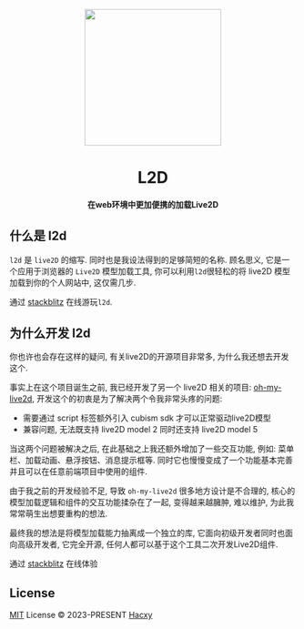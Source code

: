 <p align="center">
  <img width="240"  src="https://hacxy-1259720482.cos.ap-hongkong.myqcloud.com/images/logo.svg"/>
</p>
<h1 align="center">L2D</h1>
<h4 align="center">在web环境中更加便携的加载Live2D</h4>

## 什么是 l2d

`l2d` 是 `live2D` 的缩写. 同时也是我设法得到的足够简短的名称.
顾名思义, 它是一个应用于浏览器的 `Live2D` 模型加载工具, 你可以利用`l2d`很轻松的将 live2D 模型加载到你的个人网站中, 这仅需几步.

通过 [stackblitz](https://stackblitz.com/edit/vitejs-vite-dye9t3?file=package.json) 在线游玩`l2d`.

## 为什么开发 l2d

你也许也会存在这样的疑问, 有关live2D的开源项目非常多, 为什么我还想去开发这个.

事实上在这个项目诞生之前, 我已经开发了另一个 live2D 相关的项目: [oh-my-live2d](https://oml2d.hacxy.cn), 开发这个的初衷是为了解决两个令我非常头疼的问题:

- 需要通过 script 标签额外引入 cubism sdk 才可以正常驱动live2D模型
- 兼容问题, 无法既支持 live2D model 2 同时还支持 live2D model 5

当这两个问题被解决之后, 在此基础之上我还额外增加了一些交互功能, 例如: 菜单栏、加载动画、悬浮按钮、消息提示框等. 同时它也慢慢变成了一个功能基本完善并且可以在任意前端项目中使用的组件.

由于我之前的开发经验不足, 导致 `oh-my-live2d` 很多地方设计是不合理的, 核心的模型加载逻辑和组件的交互功能揉杂在了一起, 变得越来越臃肿, 难以维护, 为此我常常萌生出想要重构的想法.

最终我的想法是将模型加载能力抽离成一个独立的库, 它面向初级开发者同时也面向高级开发者, 它完全开源, 任何人都可以基于这个工具二次开发Live2D组件.

通过 [stackblitz](https://stackblitz.com/edit/vitejs-vite-dye9t3?file=package.json) 在线体验

## License

[MIT](./LICENSE) License &copy; 2023-PRESENT [Hacxy](https://github.com/hacxy)
